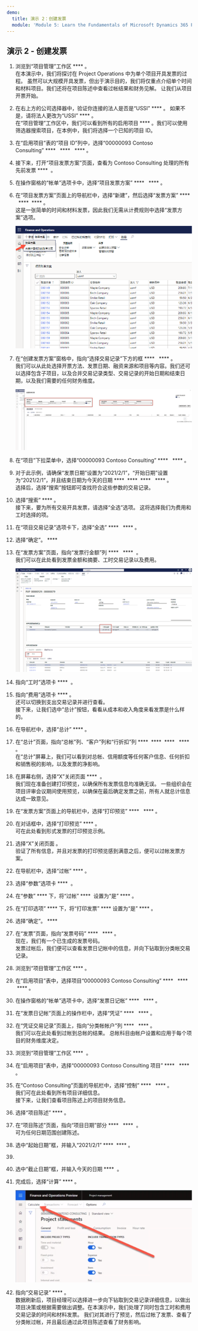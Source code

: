 ```yaml
---
demo:
  title: 演示 2：创建发票
  module: 'Module 5: Learn the Fundamentals of Microsoft Dynamics 365 Project Operations'
---
```


## 演示 2 - 创建发票

1. 浏览到“项目管理”工作区 **** 。  
    在本演示中，我们将探讨在 Project Operations 中为单个项目开具发票的过程。 虽然可以大规模开具发票，但出于演示目的，我们将仅重点介绍单个时间和材料项目。我们还将在项目陈述中查看过帐结果和财务见解。 让我们从项目开票开始。 

1. 在右上方的公司选择器中，验证你连接的法人是否是“USSI” **** 。 如果不是，请将法人更改为“USSI” **** 。  
    在“项目管理”工作区中，我们可以看到所有的启用项目 **** 。我们可以使用筛选器搜索项目，在本例中，我们将选择一个已知的项目 ID。 

1. 在“启用项目”表的“项目 ID”列中，选择“00000093 Contoso Consulting” ****   ****   **** 。  

1. 接下来，打开“项目发票方案”页面，查看为 Contoso Consulting 处理的所有先前发票 ****  。 

1. 在操作窗格的“帐单”选项卡中，选择“项目发票方案” ****   **** 。 

1. 在“项目发票方案”页面上的导航栏中，选择“新建”，然后选择“发票方案” ****   ****  **** 。  
    这是一张简单的时间和材料发票，因此我们无需从计费规则中选择“发票方案”选项。 

    ![突出显示了新发票方案的“项目发票方案”页面的屏幕截图。](./media/projops_invoice_1_new_invoice_proposal.png)

1. 在“创建发票方案”窗格中，指向“选择交易记录”下方的框 ****   **** 。  
    我们可以从此处选择开票方法、发票日期、融资来源和项目等内容。我们还可以选择包含子项目，以及合并交易记录类型、交易记录的开始日期和结束日期，以及我们需要的任何财务维度。 

    ![“创建发票方案”窗格的屏幕截图，其中突出显示了“选择交易记录”部分。](./media/projops_invoice_2_select_transactions.png)

1. 在“项目”下拉菜单中，选择“00000093 Contoso Consulting” ****   **** 。 

1. 对于此示例，请确保“发票日期”设置为“2021/2/1”，“开始日期”设置为“2021/2/1”，并且结束日期为今天的日期 ****  ****  ****   **** 。  
    选择后，选择“搜索”按钮即可查找符合这些参数的交易记录。

1. 选择“搜索” **** 。  
    接下来，要为所有交易开具发票，请选择“全选”选项。 这将选择我们为费用和工时选择的项。

1. 在“项目交易记录”选项卡下，选择“全选” ****   **** 。

1. 选择“确定”。 **** 

1. 在“发票方案”页面，指向“发票行金额”列 ****   ****  。  
    我们可以在此处看到发票金额和摘要、工时交易记录以及费用。

    ![突出显示了“发票行金额”列的“发票方案”页面的屏幕截图。](./media/projops_invoice_3_invoice_line_amount_column.png)

1. 指向“工时”选项卡 ****  。 

1. 指向“费用”选项卡 **** 。  
    还可以切换到支出交易记录并进行查看。  
接下来，让我们选中“总计”按钮，看看从成本和收入角度来看发票是什么样的。

1. 在导航栏中，选择“总计” **** 。

1. 在“总计”页面，指向“总帐”列、“客户”列和“行折扣”列 ****  ****  ****   **** 。  
    在“总计”屏幕上，我们可以看到对总帐、信用额度等任何客户信息、任何折扣和销售税的影响，以及发票的净影响。 

1. 在屏幕右侧，选择“X”关闭页面 ****  。  
    我们现在准备创建打印预览，以确保所有发票信息均准确无误。 一些组织会在项目评审会议期间使用预览，以确保在最后确定发票之前，所有人就总计信息达成一致意见。 

1. 在“发票方案”页面上的导航栏中，选择“打印预览” ****   **** 。 

1. 在对话框中，选择“打印预览” **** 。  
    可在此处看到形式发票的打印预览示例。 

1. 选择“X”关闭页面 。  
    验证了所有信息，并且对发票的打印预览感到满意之后，便可以过帐发票方案。

1. 在导航栏中，选择“过帐” **** 。

1. 选择“参数”选项卡 ****  。

1. 在“参数” **** 下，将“过帐” ****  设置为“是” **** 。

1. 在“打印选项” **** 下，将“打印发票” **** 设置为“是” **** 。

1. 选择“确定”。 ****

1. 在“发票”页面，指向“发票号码” ****   **** 。  
    现在，我们有一个已生成的发票号码。  
    发票过帐后，我们便可以查看发票日记帐中的信息，并向下钻取到分类帐交易记录。

1. 浏览到“项目管理”工作区 **** 。

1. 在“启用项目”表中，选择项目“00000093 Contoso Consulting” ****   ****  **** 。

1. 在操作窗格的“帐单”选项卡中，选择“发票日记帐” ****   **** 。

1. 在“发票日记帐”页面上的操作栏中，选择“凭证” ****   **** 。

1. 在“凭证交易记录”页面上，指向“分类帐帐户”列 ****   **** 。  
    我们可以在此处看到过帐到总帐的结果。 总帐科目由帐户设置和应用于每个项目的财务维度决定。

1. 浏览到“项目管理”工作区 ****  。 

1. 在“启用项目”表中，选择“00000093 Contoso Consulting 项目” ****   **** 。

1. 在“Contoso Consulting”页面的导航栏中，选择“控制” ****   **** 。  
    我们可在此处看到所有项目详细信息。  
    接下来，让我们查看项目陈述上的项目财务信息。

1. 选择“项目陈述” **** 。

1. 在“项目陈述”页面，指向“项目日期”部分 ****   ****  。  
可为任何日期范围创建陈述。

1. 选中“起始日期”框，并输入“2021/2/1” ****  **** 。
1. 
1. 选中“截止日期”框，并输入今天的日期 ****  。

1. 完成后，选择“计算” **** 。

    ![突出显示了“计算”选项的“项目陈述”页面的屏幕截图。](./media/projops_invoice_4_calculate.png)

1. 指向“交易记录” **** 。  
    数据刷新后，项目经理可以选择进一步向下钻取到交易记录详细信息，以做出项目决策或根据需要做出调整。在本演示中，我们处理了同时包含工时和费用交易记录的时间和材料发票。 我们对其进行了预览，然后过帐了发票、查看了分类帐过帐，并且最后通过此项目陈述查看了财务影响。
